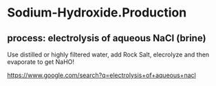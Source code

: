 # Sodium-Hydroxide.Production
## process: electrolysis of aqueous NaCl (brine)
Use distilled or highly filtered water, add Rock Salt, elecrolyze and then evaporate to get NaHO!

https://www.google.com/search?q=electrolysis+of+aqueous+nacl

